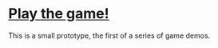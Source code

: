 # [Play the game!](https://sackeyjason.github.io/bankoso/)

This is a small prototype, the first of a series of game demos.
